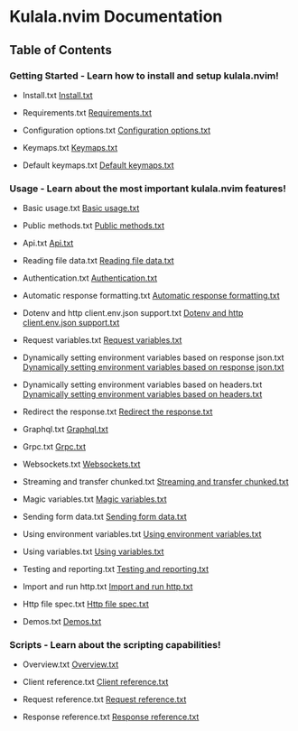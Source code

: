 # Kulala.nvim Documentation

## Table of Contents

### Getting Started - Learn how to install and setup kulala.nvim!

- Install.txt [Install.txt](install.txt)

- Requirements.txt [Requirements.txt](requirements.txt)

- Configuration options.txt [Configuration options.txt](configuration-options.txt)

- Keymaps.txt [Keymaps.txt](keymaps.txt)

- Default keymaps.txt [Default keymaps.txt](default-keymaps.txt)

### Usage - Learn about the most important kulala.nvim features!

- Basic usage.txt [Basic usage.txt](basic-usage.txt)

- Public methods.txt [Public methods.txt](public-methods.txt)

- Api.txt [Api.txt](api.txt)

- Reading file data.txt [Reading file data.txt](reading-file-data.txt)

- Authentication.txt [Authentication.txt](authentication.txt)

- Automatic response formatting.txt [Automatic response formatting.txt](automatic-response-formatting.txt)

- Dotenv and http client.env.json support.txt [Dotenv and http client.env.json support.txt](dotenv-and-http-client.env.json-support.txt)

- Request variables.txt [Request variables.txt](request-variables.txt)

- Dynamically setting environment variables based on response json.txt [Dynamically setting environment variables based on response json.txt](dynamically-setting-environment-variables-based-on-response-json.txt)

- Dynamically setting environment variables based on headers.txt [Dynamically setting environment variables based on headers.txt](dynamically-setting-environment-variables-based-on-headers.txt)

- Redirect the response.txt [Redirect the response.txt](redirect-the-response.txt)

- Graphql.txt [Graphql.txt](graphql.txt)

- Grpc.txt [Grpc.txt](grpc.txt)

- Websockets.txt [Websockets.txt](websockets.txt)

- Streaming and transfer chunked.txt [Streaming and transfer chunked.txt](streaming-and-transfer-chunked.txt)

- Magic variables.txt [Magic variables.txt](magic-variables.txt)

- Sending form data.txt [Sending form data.txt](sending-form-data.txt)

- Using environment variables.txt [Using environment variables.txt](using-environment-variables.txt)

- Using variables.txt [Using variables.txt](using-variables.txt)

- Testing and reporting.txt [Testing and reporting.txt](testing-and-reporting.txt)

- Import and run http.txt [Import and run http.txt](import-and-run-http.txt)

- Http file spec.txt [Http file spec.txt](http-file-spec.txt)

- Demos.txt [Demos.txt](demos.txt)

### Scripts - Learn about the scripting capabilities!

- Overview.txt [Overview.txt](overview.txt)

- Client reference.txt [Client reference.txt](client-reference.txt)

- Request reference.txt [Request reference.txt](request-reference.txt)

- Response reference.txt [Response reference.txt](response-reference.txt)

